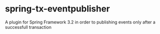 # spring-tx-eventpublisher
A plugin for Spring Framework 3.2 in order to publishing events only after a successfull transaction
